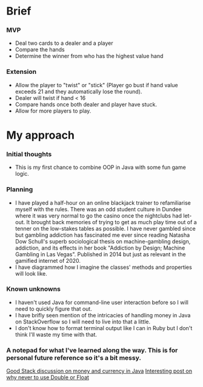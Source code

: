 # Brief
### MVP

- Deal two cards to a dealer and a player
- Compare the hands
- Determine the winner from who has the highest value hand

### Extension

- Allow the player to "twist" or "stick" (Player go bust if hand value exceeds 21 and they automatically lose the round).
- Dealer will twist if hand < 16
- Compare hands once both dealer and player have stuck.
- Allow for more players to play.

# My approach
### Initial thoughts
- This is my first chance to combine OOP in Java with some fun game logic. 

### Planning
- I have played a half-hour on an online blackjack trainer to refamiliarise myself with the rules. There was an odd student culture in Dundee where it was very normal to go the casino once the nightclubs had let-out. It brought back memories of trying to get as much play time out of a tenner on the low-stakes tables as possible. I have never gambled since but gambling addiction has fascinated me ever since reading Natasha Dow Schull's superb sociological thesis on machine-gambling design, addiction, and its effects in her book "Addiction by Design; Machine Gambling in Las Vegas". Published in 2014 but just as relevant in the gamified internet of 2020. 
- I have diagrammed how I imagine the classes' methods and properties will look like.
### Known unknowns
- I haven't used Java for command-line user interaction before so I will need to quickly figure that out. 
- I have brifly seen mention of the intricacies of handling money in Java on StackOverflow so I will need to live into that a little.
- I don't know how to format terminal output like I can in Ruby but I don't think I'll waste my time with that. 

### A notepad for what I've learned along the way. This is for personal future reference so it's a bit messy. 
[Good Stack discussion on money and currency in Java](https://stackoverflow.com/questions/8148684/what-data-type-to-use-for-money-in-java)
[Interesting post on why never to use Double or Float](https://stackoverflow.com/questions/3730019/why-not-use-double-or-float-to-represent-currency)


